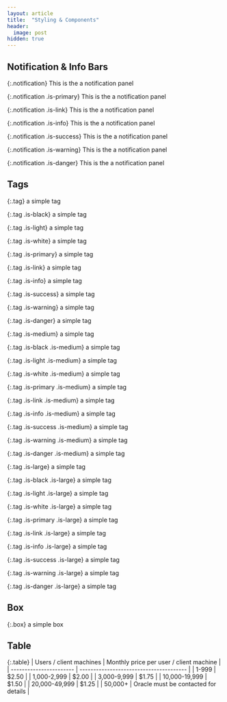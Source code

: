 ```yaml
---
layout: article
title:  "Styling & Components"
header:
  image: post
hidden: true
---
```


## Notification & Info Bars

{:.notification}
This is the a notification panel

{:.notification .is-primary}
This is the a notification panel

{:.notification .is-link}
This is the a notification panel

{:.notification .is-info}
This is the a notification panel

{:.notification .is-success}
This is the a notification panel

{:.notification .is-warning}
This is the a notification panel

{:.notification .is-danger}
This is the a notification panel

## Tags

{:.tag}
a simple tag

{:.tag .is-black}
a simple tag

{:.tag .is-light}
a simple tag

{:.tag .is-white}
a simple tag

{:.tag .is-primary}
a simple tag

{:.tag .is-link}
a simple tag

{:.tag .is-info}
a simple tag

{:.tag .is-success}
a simple tag

{:.tag .is-warning}
a simple tag

{:.tag .is-danger}
a simple tag

{:.tag .is-medium}
a simple tag

{:.tag .is-black .is-medium}
a simple tag

{:.tag .is-light .is-medium}
a simple tag

{:.tag .is-white .is-medium}
a simple tag

{:.tag .is-primary .is-medium}
a simple tag

{:.tag .is-link .is-medium}
a simple tag

{:.tag .is-info .is-medium}
a simple tag

{:.tag .is-success .is-medium}
a simple tag

{:.tag .is-warning .is-medium}
a simple tag

{:.tag .is-danger .is-medium}
a simple tag

{:.tag .is-large}
a simple tag

{:.tag .is-black .is-large}
a simple tag

{:.tag .is-light .is-large}
a simple tag

{:.tag .is-white .is-large}
a simple tag

{:.tag .is-primary .is-large}
a simple tag

{:.tag .is-link .is-large}
a simple tag

{:.tag .is-info .is-large}
a simple tag

{:.tag .is-success .is-large}
a simple tag

{:.tag .is-warning .is-large}
a simple tag

{:.tag .is-danger .is-large}
a simple tag

## Box

{:.box}
a simple box

## Table

{:.table}
| Users / client machines | Monthly price per user / client machine |
| ----------------------- | --------------------------------------- |
| 1-999                   | $2.50                                   | 
| 1,000-2,999             | $2.00                                   | 
| 3,000-9,999             | $1.75                                   | 
| 10,000-19,999           | $1.50                                   | 
| 20,000-49,999           | $1.25                                   | 
| 50,000+                 | Oracle must be contacted for details    | 